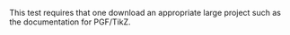 This test requires that one download an appropriate large project such as the
documentation for PGF/TikZ.
